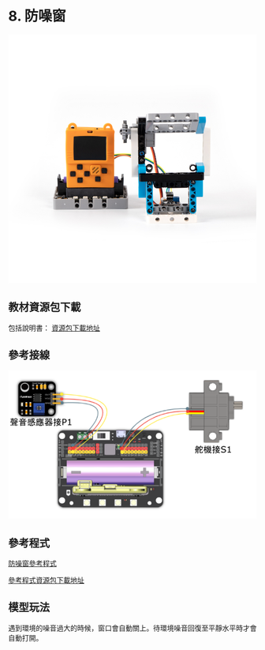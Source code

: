 # 8. 防噪窗

![](../../images/window1.jpg)

## 教材資源包下載

包括說明書： [資源包下載地址](https://bit.ly/AIHealthCareSetBuildingGuide)

## 參考接線

![](../../images/window_wire.png)

## 參考程式

[防噪窗參考程式](https://makecode.com/_AgyKATJib1Y5)

[參考程式資源包下載地址](https://bit.ly/AIHealthCareSetHex)

## 模型玩法

遇到環境的噪音過大的時候，窗口會自動關上。待環境噪音回復至平靜水平時才會自動打開。


